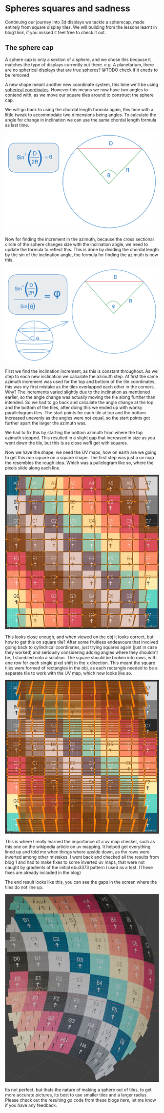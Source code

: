 # Spheres squares and sadness

Continuing our journey into 3d displays we tackle a spherecap,
made entirely from square display tiles.
We will building from the lessons learnt in blog1 *link*,
if you missed it feel free to check it out.

## The sphere cap

A sphere cap is only a section of a sphere, and we chose this because
it matches the type of displays currently out there. e.g. A planetarium,
there are no spherical displays that are true spheres? @TODO check if it eneds to be removed

A new shape meant another new coordinate system, this time we'll be using
[spherical coordinates][sc]. However this means we now have two angles to contend
with, as we move our square tiles around to construct the sphere cap.

We will go back to using the chordal length formula again,
this time with a little tweak to accommodate two dimensions being angles.
To calculate the angle for change in inclination we can use the same
chordal length formula as last time.

!["The chordal length formula"][cl]

Now for finding the increment in the azimuth, because the cross sectional circle
of the sphere changes size with the inclination angle, we need to update the
formula to reflect this.
This is done by dividing the chordal length by the sin of the inclination angle,
the formula for finding the azimuth is now this.

!["The chordal length formula for a sphere"][cls]

First we find the inclination increment, as this is constant throughout.
As we step to each new inclination we calculate the azimuth step.
At first the same azimuth increment was used for the top and bottom of the tile coordinates,
this was my first mistake as the tiles overlapped each other in the corners.
Why? The increments varied slightly due to the inclination as mentioned earlier, so the
angle change was actually moving the tile along further than intended.
So we had to go back and calculate the angle change at the top and the bottom of the
tiles, after doing this we ended up with wonky parallelogram tiles.
The start points for each tile at top and the bottom increased unevenly as the
angles were not equal, so the start points got further apart the larger the azimuth was.

We had to fix this by starting the bottom azimuth from where the top azimuth stopped.
This resulted in a slight gap that increased in size as you went down the tile,
but this is as close we'll get with squares.

Now we have the shape, we need the UV maps, how on earth are we going to get
this non square on a square shape.
The first step was just a uv map the resembles the rough idea. Which was a pallelogram
like so, where the pixels slide along each line.

!["The first attempt at a spherical uv map"][suv1]

This looks close enough, and when viewed on the obj it looks correct, but how to get this
on square tile? After some fruitless endeavours that involved going back to
cylindrical coordinates, just trying squares again (just in case they worked) and
seriously considering adding angles where they shouldn't be, I stumbled onto a solution.
The square should be broken into rows, with one row for each single pixel shift in the x direction.
This meant the square tiles were formed of rectangles in the obj, as each rectangle needed
to be a separate tile to work with the UV map, which now looks like so.

!["A uv map made of rectangles"][suv2]

This is where I really learned the importance of a uv map checker, such as this one
on the wikipedia article on uv mapping.
It helped get everything lined up and told me when things where upside down,
as the rows were inverted among other mistakes.
I went back and checked all the results from blog 1 and
had to make fixes to some inverted uv maps, that were not caught by gradients of the initial
ebu3373 pattern I used as a test. (These fixes are already included in the blog)

The end result looks like this, you can see the gaps in the screen where the tiles do not line up.

!["A uv map made of rectangles"][sv1]

Its not perfect, but thats the nature of making a sphere out of tiles,
to get more accurate pictures, its best to use smaller tiles and a larger radius.
Please check out the resulting go code from these blogs *here*,
let me know if you have any feedback.

[sc]: https://en.wikipedia.org/wiki/Spherical_coordinate_system

[cl]: ./chordLength.svg
[cls]: ./chordLengthSphere.svg

[suv1]: ./spherefirst.jpg
[suv2]: ./sphereUV.jpg
[sv1]: ./sphereView.jpg